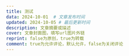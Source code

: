 ```yaml
---
title: 测试
data: 2024-10-01  # 文章发布时间
updated: 2024-10-05 # 最后更新时间
description: 文章摘要或描述
cover: 文章封面图，填写url图片外链
reprint: false为原创，true为转载
comment: true为允许评论，默认允许，false为关闭评论
---
```

